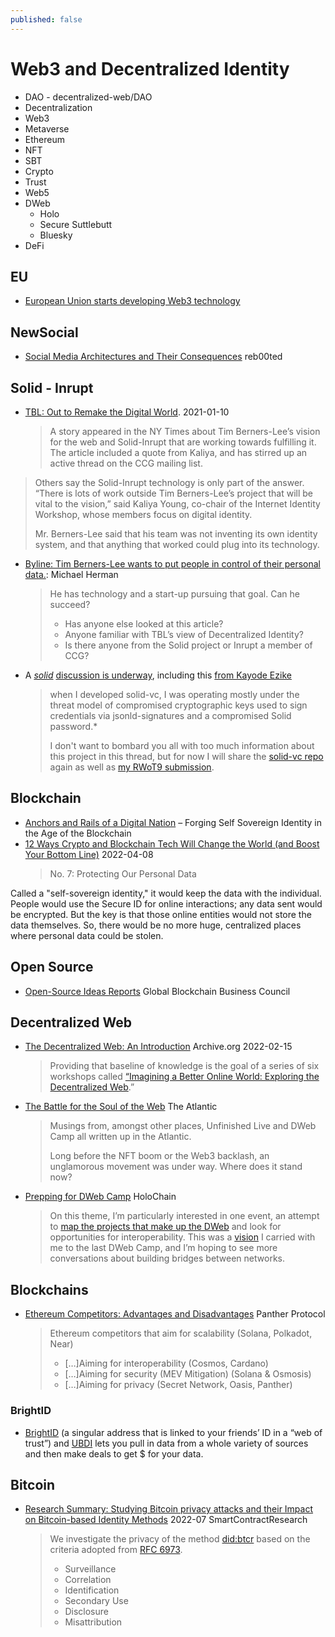 ```yaml
---
published: false
---
```


# Web3 and Decentralized Identity

- DAO - decentralized-web/DAO
- Decentralization 
- Web3
- Metaverse
- Ethereum
- NFT
- SBT
- Crypto
- Trust
- Web5
- DWeb
  - Holo
  - Secure Suttlebutt
  - Bluesky
- DeFi  



## EU

* [European Union starts developing Web3 technology](https://www.techzine.eu/news/devops/72520/european-union-starts-developing-web3-technology/)

## NewSocial

* [Social Media Architectures and Their Consequences](https://reb00ted.org/tech/20211115-social-media-architectures-consequences/) reb00ted


## Solid - Inrupt

* [TBL: Out to Remake the Digital World](https://www.nytimes.com/2021/01/10/technology/tim-berners-lee-privacy-internet.html). 2021-01-10
  > A story appeared in the NY Times about Tim Berners-Lee’s vision for the web and Solid-Inrupt that are working towards fulfilling it. The article included a quote from Kaliya, and has stirred up an active thread on the CCG mailing list.

> Others say the Solid-Inrupt technology is only part of the answer. “There is lots of work outside Tim Berners-Lee’s project that will be vital to the vision,” said Kaliya Young, co-chair of the Internet Identity Workshop, whose members focus on digital identity.
> 
> Mr. Berners-Lee said that his team was not inventing its own identity system, and that anything that worked could plug into its technology.

* [Byline: Tim Berners-Lee wants to put people in control of their personal data.](https://lists.w3.org/Archives/Public/public-credentials/2021Jan/subject.html): Michael Herman 
  > He has technology and a start-up pursuing that goal. Can he succeed?
  > - Has anyone else looked at this article?
  > - Anyone familiar with TBL’s view of Decentralized Identity?
  > - Is there anyone from the Solid project or Inrupt a member of CCG?

- A *[solid](https://lists.w3.org/Archives/Public/public-credentials/2021Jan/thread.html)* [discussion is underway](https://lists.w3.org/Archives/Public/public-credentials/2021Jan/thread.html), including this [from Kayode Ezike](https://lists.w3.org/Archives/Public/public-credentials/2021Jan/0039.html)
  > when I developed solid-vc, I was operating mostly under the threat model of compromised cryptographic keys used to sign credentials via jsonld-signatures and a compromised Solid password.*
  > 
  > I don't want to bombard you all with too much information about this project in this thread, but for now I will share the [solid-vc repo](https://github.com/kezike/solid-vc) again as well as [my RWoT9 submission](https://github.com/WebOfTrustInfo/rwot9-prague/blob/master/topics-and-advance-readings/solid-vc.md).

## Blockchain
* [Anchors and Rails of a Digital Nation](https://digitalcanada.io/forging-blockchain-ssi/) – Forging Self Sovereign Identity in the Age of the Blockchain
* [12 Ways Crypto and Blockchain Tech Will Change the World (and Boost Your Bottom Line)](https://moneymorning.com/2022/04/08/12-ways-crypto-and-blockchain-tech-will-change-the-world-and-boost-your-bottom-line/) 2022-04-08
  > No. 7: Protecting Our Personal Data

Called a "self-sovereign identity," it would keep the data with the individual. People would use the Secure ID for online interactions; any data sent would be encrypted. But the key is that those online entities would not store the data themselves. So, there would be no more huge, centralized places where personal data could be stolen.

## Open Source
* [Open-Source Ideas Reports](https://gbbcouncil.org/initiatives/open-source-ideas-series/) Global Blockchain Business Council

## Decentralized Web
* [The Decentralized Web: An Introduction](https://blog.archive.org/2022/02/15/the-decentralized-web-an-introduction/) Archive.org 2022-02-15
  > Providing that baseline of knowledge is the goal of a series of six workshops called [“Imagining a Better Online World: Exploring the Decentralized Web](https://metro.org/decentralizedweb).”
* [The Battle for the Soul of the Web](https://www.theatlantic.com/technology/archive/2022/10/internet-archive-decentralized-web-web3-brewster-kahle/671647/) The Atlantic
  > Musings from, amongst other places, Unfinished Live and DWeb Camp all written up in the Atlantic.
  > 
  > Long before the NFT boom or the Web3 backlash, an unglamorous movement was under way. Where does it stand now?
* [Prepping for DWeb Camp](https://blog.holochain.org/preparing-for-dweb-camp/) HoloChain
  > On this theme, I’m particularly interested in one event, an attempt to [map the projects that make up the DWeb](https://gitlab.com/getdweb/dweb-camp-2022/-/issues/77) and look for opportunities for interoperability. This was a [vision](https://dwebcamp2019.sched.com/event/S4vH/building-bridges-connecting-tech-stacks-for-humane-ux) I carried with me to the last DWeb Camp, and I’m hoping to see more conversations about building bridges between networks.


## Blockchains
* [Ethereum Competitors: Advantages and Disadvantages](https://blog.pantherprotocol.io/ethereum-competitors-advantages-and-disadvantages/) Panther Protocol
  > Ethereum competitors that aim for scalability (Solana, Polkadot, Near)
  > * […]Aiming for interoperability (Cosmos, Cardano)
  > * […]Aiming for security (MEV Mitigation) (Solana & Osmosis)
  > * […]Aiming for privacy (Secret Network, Oasis, Panther)

### BrightID

* [BrightID](https://www.brightid.org/) (a singular address that is linked to your friends’ ID in a “web of trust”) and [UBDI](https://app.ubdi.com/) lets you pull in data from a whole variety of sources and then make deals to get $ for your data.

## Bitcoin

* [Research Summary: Studying Bitcoin privacy attacks and their Impact on Bitcoin-based Identity Methods](https://www.smartcontractresearch.org/t/research-summary-studying-bitcoin-privacy-attacks-and-their-impact-on-bitcoin-based-identity-methods/1790) 2022-07 SmartContractResearch
  > We investigate the privacy of the method [did:btcr](https://w3c-ccg.github.io/didm-btcr/) based on the criteria adopted from [RFC 6973](https://www.rfc-editor.org/info/rfc6973).
  > - Surveillance
  > - Correlation
  > - Identification
  > - Secondary Use
  > - Disclosure
  > - Misattribution


